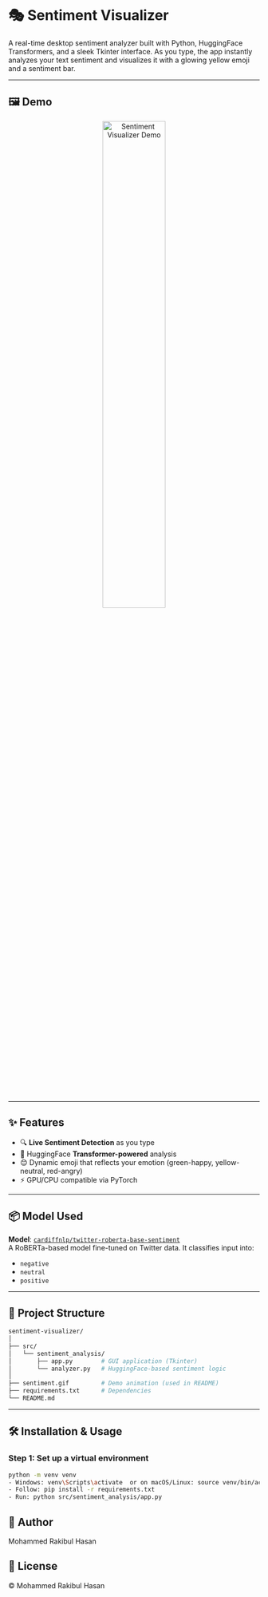 # 🎭 Sentiment Visualizer

A real-time desktop sentiment analyzer built with Python, HuggingFace Transformers, and a sleek Tkinter interface. As you type, the app instantly analyzes your text sentiment and visualizes it with a glowing yellow emoji and a sentiment bar.

---

## 🖼️ Demo

<p align="center">
  <img src="sentiment.gif" alt="Sentiment Visualizer Demo" width="50%">
</p>

---

## ✨ Features

- 🔍 **Live Sentiment Detection** as you type
- 🤖 HuggingFace **Transformer-powered** analysis
- 😊 Dynamic emoji that reflects your emotion (green-happy, yellow-neutral, red-angry)
- ⚡ GPU/CPU compatible via PyTorch

---

## 📦 Model Used

**Model**: [`cardiffnlp/twitter-roberta-base-sentiment`](https://huggingface.co/cardiffnlp/twitter-roberta-base-sentiment)  
A RoBERTa-based model fine-tuned on Twitter data. It classifies input into:
- `negative`
- `neutral`
- `positive`

---

## 📁 Project Structure

```bash
sentiment-visualizer/
│
├── src/
│   └── sentiment_analysis/
│       ├── app.py        # GUI application (Tkinter)
│       └── analyzer.py   # HuggingFace-based sentiment logic
│
├── sentiment.gif         # Demo animation (used in README)
├── requirements.txt      # Dependencies
└── README.md             
```

---

## 🛠️ Installation & Usage

### Step 1: Set up a virtual environment

```bash
python -m venv venv
- Windows: venv\Scripts\activate  or on macOS/Linux: source venv/bin/activate
- Follow: pip install -r requirements.txt
- Run: python src/sentiment_analysis/app.py
```
## 👤 Author
Mohammed Rakibul Hasan

## 📃 License
© Mohammed Rakibul Hasan
